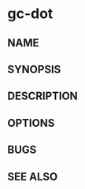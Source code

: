# gc-dot

<!-- TODO: Write this manual page. -->

## NAME

## SYNOPSIS

## DESCRIPTION

## OPTIONS

## BUGS

## SEE ALSO
